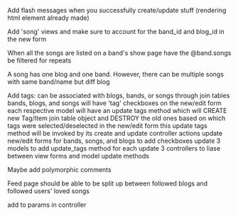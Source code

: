 Add flash messages when you successfully create/update stuff (rendering html element already made)

Add 'song' views and make sure to account for the band_id and blog_id in the new form

When all the songs are listed on a band's show page have the @band.songs be filtered for repeats

A song has one blog and one band. However, there can be multiple songs with same band/name but diff blog

Add tags:
  can be associated with blogs, bands, or songs through join tables
  bands, blogs, and songs will have 'tag' checkboxes on the new/edit form
  each respective model will have an update tags method which will CREATE new Tag/Item join table object and DESTROY the old ones based on which tags were selected/deselected in the new/edit form
  this update tags method will be invoked by its create and update controller actions
  update new/edit forms for bands, songs, and blogs to add checkboxes
  update 3 models to add update_tags method for each
  update 3 controllers to liase between view forms and model update methods

Maybe add polymorphic comments

Feed page should be able to be split up between followed blogs and followed users' loved songs


add to params in controller
